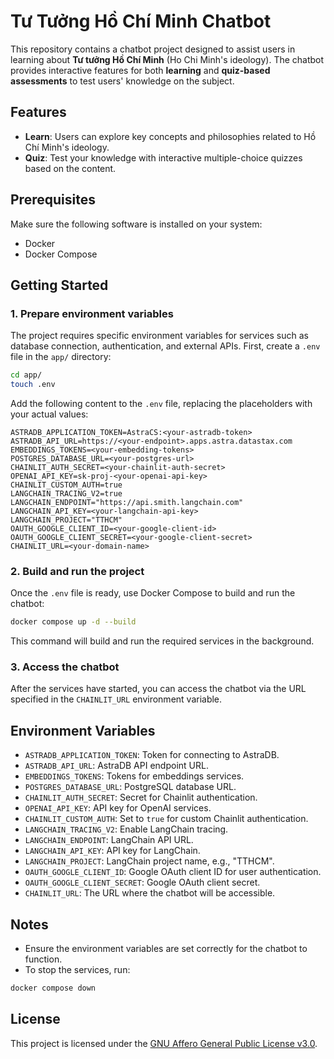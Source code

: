 # Tư Tưởng Hồ Chí Minh Chatbot

This repository contains a chatbot project designed to assist users in learning about **Tư tưởng Hồ Chí Minh** (Ho Chi Minh's ideology). The chatbot provides interactive features for both **learning** and **quiz-based assessments** to test users' knowledge on the subject.

## Features

- **Learn**: Users can explore key concepts and philosophies related to Hồ Chí Minh's ideology.
- **Quiz**: Test your knowledge with interactive multiple-choice quizzes based on the content.

## Prerequisites

Make sure the following software is installed on your system:
- Docker
- Docker Compose

## Getting Started

### 1. Prepare environment variables

The project requires specific environment variables for services such as database connection, authentication, and external APIs. First, create a `.env` file in the `app/` directory:

```bash
cd app/
touch .env
```

Add the following content to the `.env` file, replacing the placeholders with your actual values:

```
ASTRADB_APPLICATION_TOKEN=AstraCS:<your-astradb-token>
ASTRADB_API_URL=https://<your-endpoint>.apps.astra.datastax.com
EMBEDDINGS_TOKENS=<your-embedding-tokens>
POSTGRES_DATABASE_URL=<your-postgres-url>
CHAINLIT_AUTH_SECRET=<your-chainlit-auth-secret>
OPENAI_API_KEY=sk-proj-<your-openai-api-key>
CHAINLIT_CUSTOM_AUTH=true
LANGCHAIN_TRACING_V2=true
LANGCHAIN_ENDPOINT="https://api.smith.langchain.com"
LANGCHAIN_API_KEY=<your-langchain-api-key>
LANGCHAIN_PROJECT="TTHCM"
OAUTH_GOOGLE_CLIENT_ID=<your-google-client-id>
OAUTH_GOOGLE_CLIENT_SECRET=<your-google-client-secret>
CHAINLIT_URL=<your-domain-name>
```

### 2. Build and run the project

Once the `.env` file is ready, use Docker Compose to build and run the chatbot:

```bash
docker compose up -d --build
```

This command will build and run the required services in the background.

### 3. Access the chatbot

After the services have started, you can access the chatbot via the URL specified in the `CHAINLIT_URL` environment variable.

## Environment Variables

- `ASTRADB_APPLICATION_TOKEN`: Token for connecting to AstraDB.
- `ASTRADB_API_URL`: AstraDB API endpoint URL.
- `EMBEDDINGS_TOKENS`: Tokens for embeddings services.
- `POSTGRES_DATABASE_URL`: PostgreSQL database URL.
- `CHAINLIT_AUTH_SECRET`: Secret for Chainlit authentication.
- `OPENAI_API_KEY`: API key for OpenAI services.
- `CHAINLIT_CUSTOM_AUTH`: Set to `true` for custom Chainlit authentication.
- `LANGCHAIN_TRACING_V2`: Enable LangChain tracing.
- `LANGCHAIN_ENDPOINT`: LangChain API URL.
- `LANGCHAIN_API_KEY`: API key for LangChain.
- `LANGCHAIN_PROJECT`: LangChain project name, e.g., "TTHCM".
- `OAUTH_GOOGLE_CLIENT_ID`: Google OAuth client ID for user authentication.
- `OAUTH_GOOGLE_CLIENT_SECRET`: Google OAuth client secret.
- `CHAINLIT_URL`: The URL where the chatbot will be accessible.

## Notes

- Ensure the environment variables are set correctly for the chatbot to function.
- To stop the services, run:

```bash
docker compose down
```

## License

This project is licensed under the [GNU Affero General Public License v3.0](LICENSE).
